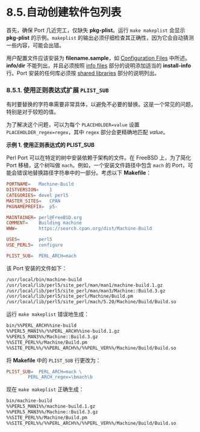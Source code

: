 # 8.5.自动创建软件包列表

首先，确保 Port 几近完工，仅缺失 **pkg-plist**。运行 `make makeplist` 会显示 **pkg-plist** 的示例。`makeplist` 的输出必须仔细检查其正确性，因为它会自动猜测一些内容，可能会出错。

用户配置文件应该安装为 **filename.sample**，如 [Configuration Files](https://docs.freebsd.org/en/books/porters-handbook/plist/#plist-config) 中所述。**info/dir** 不能列出，并且必须按照 [info files](https://docs.freebsd.org/en/books/porters-handbook/makefiles/#makefile-info) 部分的说明添加适当的 **install-info** 行。Port 安装的任何库必须按 [shared libraries](https://docs.freebsd.org/en/books/porters-handbook/special/#porting-shlibs) 部分的说明列出。

### 8.5.1. 使用正则表达式扩展 `PLIST_SUB`

有时要替换的字符串需要非常具体，以避免不必要的替换。这是一个常见的问题，特别是对于较短的值。

为了解决这个问题，可以为每个 `PLACEHOLDER=value` 设置 `PLACEHOLDER_regex=regex`，其中 `regex` 部分会更精确地匹配 *value*。

**示例 1. 使用正则表达式的 PLIST\_SUB**

Perl Port 可以在特定的树中安装依赖于架构的文件。在 FreeBSD 上，为了简化 Port 移植，这个树叫做 `mach`。例如，一个安装文件路径中包含 `mach` 的 Port，可能会错误地替换路径字符串中的一部分。考虑以下 **Makefile**：

```makefile
PORTNAME=	Machine-Build
DISTVERSION=	1
CATEGORIES=	devel perl5
MASTER_SITES=	CPAN
PKGNAMEPREFIX=	p5-

MAINTAINER=	perl@FreeBSD.org
COMMENT=	Building machine
WWW=		https://search.cpan.org/dist/Machine-Build

USES=		perl5
USE_PERL5=	configure

PLIST_SUB=	PERL_ARCH=mach
```

该 Port 安装的文件如下：

```sh
/usr/local/bin/machine-build
/usr/local/lib/perl5/site_perl/man/man1/machine-build.1.gz
/usr/local/lib/perl5/site_perl/man/man3/Machine::Build.3.gz
/usr/local/lib/perl5/site_perl/Machine/Build.pm
/usr/local/lib/perl5/site_perl/mach/5.20/Machine/Build/Build.so
```

运行 `make makeplist` 错误地生成：

```sh
bin/%%PERL_ARCH%%ine-build
%%PERL5_MAN1%%/%%PERL_ARCH%%ine-build.1.gz
%%PERL5_MAN3%%/Machine::Build.3.gz
%%SITE_PERL%%/Machine/Build.pm
%%SITE_PERL%%/%%PERL_ARCH%%/%%PERL_VER%%/Machine/Build/Build.so
```

将 **Makefile** 中的 `PLIST_SUB` 行更改为：

```makefile
PLIST_SUB=	PERL_ARCH=mach \
		PERL_ARCH_regex=\bmach\b
```

现在 `make makeplist` 正确生成：

```sh
bin/machine-build
%%PERL5_MAN1%%/machine-build.1.gz
%%PERL5_MAN3%%/Machine::Build.3.gz
%%SITE_PERL%%/Machine/Build.pm
%%SITE_PERL%%/%%PERL_ARCH%%/%%PERL_VER%%/Machine/Build/Build.so
```
